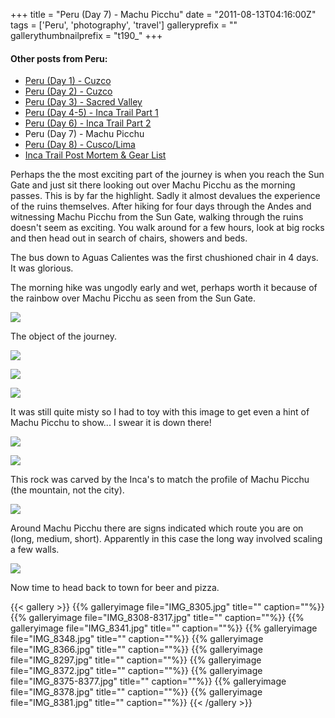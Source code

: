 +++
title = "Peru (Day 7) - Machu Picchu"
date = "2011-08-13T04:16:00Z"
tags = ['Peru', 'photography', 'travel']
galleryprefix = ""
gallerythumbnailprefix = "t190_"
+++

#### Other posts from Peru:

  * [Peru (Day 1) - Cuzco](http://www.vincentfilby.com/cuzco-day-1)
  * [Peru (Day 2) - Cuzco](http://www.vincentfilby.com/cuzco-day-2)
  * [Peru (Day 3) - Sacred Valley](http://www.vincentfilby.com/peru-day-3-sacred-valley)
  * [Peru (Day 4-5) - Inca Trail Part 1](http://www.vincentfilby.com/peru-day-4-5-inca-trail-part-1)
  * [Peru (Day 6) - Inca Trail Part 2](http://www.vincentfilby.com/peru-day-6-inca-trail-part-2)
  * Peru (Day 7) - Machu Picchu
  * [Peru (Day 8) - Cusco/Lima](http://www.vincentfilby.com/peru-day-8-cuzcolima)
  * [Inca Trail Post Mortem &amp; Gear List](http://www.vincentfilby.com/inca-trail-post-mortem-gear-list)

Perhaps the the most exciting part of the journey is when you reach the Sun
Gate and just sit there looking out over Machu Picchu as the morning passes. 
This is by far the highlight. Sadly it almost devalues the experience of the
ruins themselves. After hiking for four days through the Andes and
witnessing Machu Picchu from the Sun Gate, walking through the ruins doesn't
seem as exciting. You walk around for a few hours, look at big rocks and
then head out in search of chairs, showers and beds. 

The bus down to Aguas Calientes was the first chushioned chair in 4 days. It
was glorious.

The morning hike was ungodly early and wet, perhaps worth it because of the
rainbow over Machu Picchu as seen from the Sun Gate.

![](/post/peru-day-7-machu-picchu/IMG_8321.jpg)

The object of the journey.

![](/post/peru-day-7-machu-picchu/IMG_8332.jpg)

![](/post/peru-day-7-machu-picchu/IMG_8331.jpg)

![](/post/peru-day-7-machu-picchu/IMG_8353-8359.jpg)

It was still quite misty so I had to toy with this image to get even a hint of
Machu Picchu to show... I swear it is down there!

![](/post/peru-day-7-machu-picchu/IMG_8326.jpg)

![](/post/peru-day-7-machu-picchu/IMG_8319.jpg)

This rock was carved by the Inca's to match the profile of Machu Picchu (the
mountain, not the city).

![](/post/peru-day-7-machu-picchu/IMG_8388.jpg)

Around Machu Picchu there are signs indicated which route you are on (long,
medium, short). Apparently in this case the long way involved scaling a few
walls.  

![](/post/peru-day-7-machu-picchu/IMG_8392.jpg)

Now time to head back to town for beer and pizza.

{{< gallery >}} {{% galleryimage file="IMG_8305.jpg" title=""
caption=""%}} {{% galleryimage file="IMG_8308-8317.jpg" title="" caption=""%}}
{{% galleryimage file="IMG_8341.jpg" title="" caption=""%}} {{% galleryimage
file="IMG_8348.jpg" title="" caption=""%}} {{% galleryimage
file="IMG_8366.jpg" title="" caption=""%}} {{% galleryimage
file="IMG_8297.jpg" title="" caption=""%}} {{% galleryimage
file="IMG_8372.jpg" title="" caption=""%}} {{% galleryimage
file="IMG_8375-8377.jpg" title="" caption=""%}} {{% galleryimage
file="IMG_8378.jpg" title="" caption=""%}} {{% galleryimage
file="IMG_8381.jpg" title="" caption=""%}} {{< /gallery >}}

